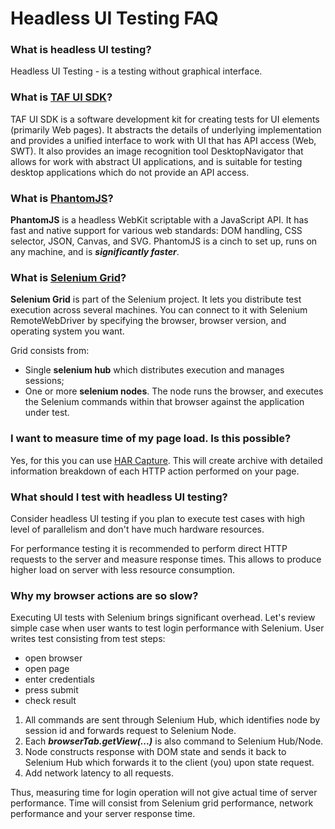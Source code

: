 <head>
   <title>UI Testing FAQ</title>
</head>

# Headless UI Testing FAQ

### What is headless UI testing?

Headless UI Testing - is a testing without graphical interface.

### What is [TAF UI SDK](https://taf.seli.wh.rnd.internal.ericsson.com/userdocs/Latest/index.html#_taf_ui_sdk)?

TAF UI SDK is a software development kit for creating tests for UI elements (primarily Web pages).
It abstracts the details of underlying implementation and provides a unified interface to work with UI that has API access (Web, SWT).
It also provides an image recognition tool DesktopNavigator that allows for work with abstract UI applications,
and is suitable for testing desktop applications which do not provide an API access.

### What is [PhantomJS](http://phantomjs.org/)?

**PhantomJS** is a headless WebKit scriptable with a JavaScript API.
It has fast and native support for various web standards: DOM handling, CSS selector, JSON, Canvas, and SVG.
PhantomJS is a cinch to set up, runs on any machine, and is **_significantly faster_**.

### What is [Selenium Grid]()?

**Selenium Grid** is part of the Selenium project.
It lets you distribute test execution across several machines.
You can connect to it with Selenium RemoteWebDriver by specifying the browser, browser version, and operating system you want.

Grid consists from:

* Single **selenium hub** which distributes execution and manages sessions;
* One or more **selenium nodes**. The node runs the browser,
and executes the Selenium commands within that browser against the application under test.


### I want to measure time of my page load. Is this possible?

Yes, for this you can use [HAR Capture](../har/http_archive_capture.html).
This will create archive with detailed information breakdown of each HTTP action performed on your page.

### What should I test with headless UI testing?

Consider headless UI testing if you plan to execute test cases with high level of parallelism and don't have much hardware resources.

For performance testing it is recommended to perform direct HTTP requests to the server and measure response times.
This allows to produce higher load on server with less resource consumption.

### Why my browser actions are so slow?

Executing UI tests with Selenium brings significant overhead.
Let's review simple case when user wants to test login performance with Selenium.
User writes test consisting from test steps:

* open browser
* open page
* enter credentials
* press submit
* check result

1. All commands are sent through Selenium Hub, which identifies node by session id and forwards request to Selenium Node.
2. Each _**browserTab.getView(...)**_ is also command to Selenium Hub/Node.
3. Node constructs response with DOM state and sends it back to Selenium Hub which forwards it to the client (you) upon state request.
4. Add network latency to all requests.

Thus, measuring time for login operation will not give actual time of server performance.
Time will consist from Selenium grid performance, network performance and your server response time.


